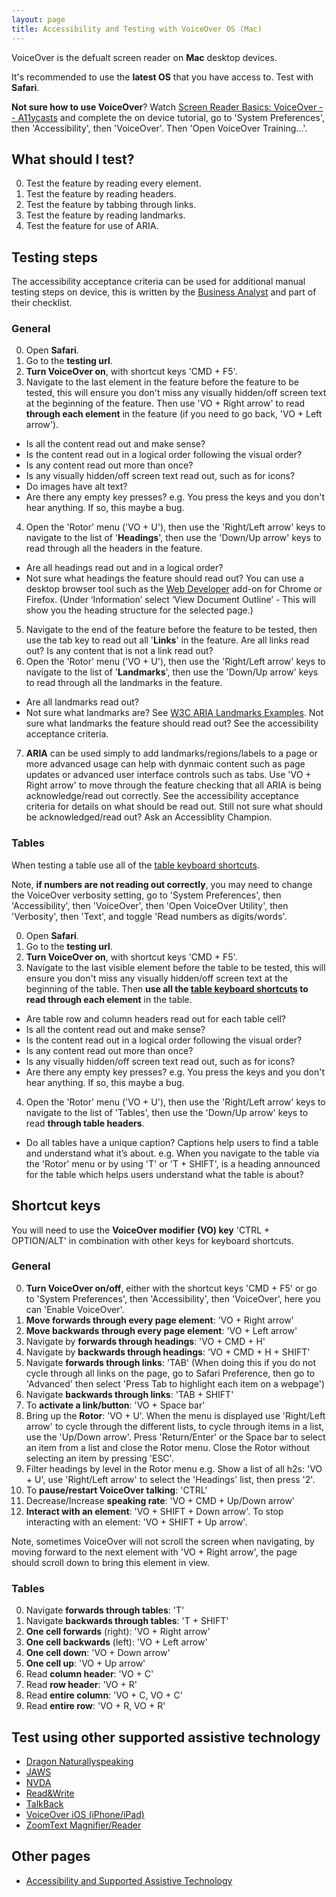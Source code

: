 ```yaml
---
layout: page
title: Accessibility and Testing with VoiceOver OS (Mac)
---
```


VoiceOver is the defualt screen reader on **Mac** desktop devices. 

It's recommended to use the **latest OS** that you have access to. Test with **Safari**.

**Not sure how to use VoiceOver**? Watch [Screen Reader Basics: VoiceOver -- A11ycasts](https://www.youtube.com/watch?list=PLNYkxOF6rcICWx0C9LVWWVqvHlYJyqw7g&params=OAFIAVgF&v=5R-6WvAihms&mode=NORMAL&app=desktop) and complete the on device tutorial, go to 'System Preferences', then 'Accessibility', then 'VoiceOver'. Then 'Open VoiceOver Training...'. 

## What should I test?
0. Test the feature by reading every element.
1. Test the feature by reading headers.
2. Test the feature by tabbing through links.
1. Test the feature by reading landmarks.
2. Test the feature for use of ARIA.

## Testing steps

The accessibility acceptance criteria can be used for additional manual testing steps on device, this is written by the [Business Analyst](accessibility-news-and-business-analysts) and part of their checklist.

### General 

0. Open **Safari**.
1. Go to the **testing url**.
2. **Turn VoiceOver on**, with shortcut keys 'CMD + F5'. 
3. Navigate to the last element in the feature before the feature to be tested, this will ensure you don't miss any visually hidden/off screen text at the beginning of the feature. Then use 'VO + Right arrow' to read **through each element** in the feature (if you need to go back, 'VO + Left arrow'). 
- Is all the content read out and make sense? 
- Is the content read out in a logical order following the visual order? 
- Is any content read out more than once?
- Is any visually hidden/off screen text read out, such as for icons?
- Do images have alt text?
- Are there any empty key presses? e.g. You press the keys and you don't hear anything. If so, this maybe a bug.
4. Open the 'Rotor' menu ('VO + U'), then use the 'Right/Left arrow' keys to navigate to the list of '**Headings**', then use the 'Down/Up arrow' keys to read through all the headers in the feature.
- Are all headings read out and in a logical order? 
- Not sure what headings the feature should read out? You can use a desktop browser tool such as the [Web Developer](https://chrome.google.com/webstore/detail/web-developer/bfbameneiokkgbdmiekhjnmfkcnldhhm) add-on for Chrome or Firefox. (Under ‘Information’ select ‘View Document Outline’ - This will show you the heading structure for the selected page.) 
5. Navigate to the end of the feature before the feature to be tested, then use the tab key to read out all '**Links**' in the feature. Are all links read out? Is any content that is not a link read out?
6. Open the 'Rotor' menu ('VO + U'), then use the 'Right/Left arrow' keys to navigate to the list of '**Landmarks**', then use the 'Down/Up arrow' keys to read through all the landmarks in the feature.
- Are all landmarks read out? 
- Not sure what landmarks are? See [W3C ARIA Landmarks Examples](https://w3c.github.io/aria-practices/examples/landmarks/index.html). Not sure what landmarks the feature should read out? See the accessibility acceptance criteria.
7. **ARIA** can be used simply to add landmarks/regions/labels to a page or more advanced usage can help with dynmaic content such as page updates or advanced user interface controls such as tabs. Use 'VO + Right arrow' to move through the feature checking that all ARIA is being acknowledge/read out correctly. See the accessibility acceptance criteria for details on what should be read out. Still not sure what should be acknowledged/read out? Ask an Accessiblity Champion.

### Tables

When testing a table use all of the [table keyboard shortcuts](#table-keyboard-shortcuts).

Note, **if numbers are not reading out correctly**, you may need to change the VoiceOver verbosity setting, go to 'System Preferences', then 'Accessibility', then 'VoiceOver', then 'Open VoiceOver Utility', then 'Verbosity', then 'Text', and toggle 'Read numbers as digits/words'.

0. Open **Safari**.
1. Go to the **testing url**.
2. **Turn VoiceOver on**, with shortcut keys 'CMD + F5'. 
3. Navigate to the last visible element before the table to be tested, this will ensure you don't miss any visually hidden/off screen text at the beginning of the table. Then **use all the [table keyboard shortcuts](#table-keyboard-shortcuts) to read through each element** in the table. 
- Are table row and column headers read out for each table cell?
- Is all the content read out and make sense? 
- Is the content read out in a logical order following the visual order? 
- Is any content read out more than once?
- Is any visually hidden/off screen text read out, such as for icons?
- Are there any empty key presses? e.g. You press the keys and you don't hear anything. If so, this maybe a bug.
4. Open the 'Rotor' menu ('VO + U'), then use the 'Right/Left arrow' keys to navigate to the list of 'Tables', then use the 'Down/Up arrow' keys to read **through table headers**.
- Do all tables have a unique caption? Captions help users to find a table and understand what it’s about. e.g. When you navigate to the table via the 'Rotor' menu or by using 'T' or 'T + SHIFT', is a heading announced for the table which helps users understand what the table is about?

## Shortcut keys
You will need to use the **VoiceOver modifier (VO) key** 'CTRL + OPTION/ALT' in combination with other keys for keyboard shortcuts.

### General
0. **Turn VoiceOver on/off**, either with the shortcut keys 'CMD + F5' or go to 'System Preferences', then 'Accessibility', then 'VoiceOver', here you can 'Enable VoiceOver'. 
1. **Move forwards through every page element**: 'VO + Right arrow'
2. **Move backwards through every page element**: 'VO + Left arrow'
3. Navigate by **forwards through headings**: 'VO + CMD + H'
4. Navigate by **backwards through headings**: 'VO + CMD + H + SHIFT'
5. Navigate **forwards through links**: 'TAB' (When doing this if you do not cycle through all links on the page, go to Safari Preference, then go to 'Advanced' then select 'Press Tab to highlight each item on a webpage')
6. Navigate **backwards through links**: 'TAB + SHIFT'
7. To **activate a link/button**: 'VO + Space bar'
8. Bring up the **Rotor**: 'VO + U'. When the menu is displayed use 'Right/Left arrow' to cycle through the different lists, to cycle through items in a list, use the 'Up/Down arrow'. Press 'Return/Enter' or the Space bar to select an item from a list and close the Rotor menu. Close the Rotor without selecting an item by pressing 'ESC'.
9. Filter headings by level in the Rotor menu e.g. Show a list of all h2s: 'VO + U', use 'Right/Left arrow'  to select the 'Headings' list, then press '2'.
10. To **pause/restart VoiceOver talking**: 'CTRL'
11. Decrease/Increase **speaking rate**: 'VO + CMD + Up/Down arrow'
12. **Interact with an element**: 'VO + SHIFT + Down arrow'. To stop interacting with an element: 'VO + SHIFT + Up arrow'.

Note, sometimes VoiceOver will not scroll the screen when navigating, by moving forward to the next element with 'VO + Right arrow', the page should scroll down to bring this element in view.

### <a name="table-keyboard-shortcuts"></a>Tables
0. Navigate **forwards through tables**: 'T'
1. Navigate **backwards through tables**: 'T + SHIFT'
2. **One cell forwards** (right): 'VO + Right arrow'
3. **One cell backwards** (left): 'VO + Left arrow'
4. **One cell down**: 'VO + Down arrow'
5. **One cell up**: 'VO + Up arrow'
6. Read **column header**: 'VO + C'
7. Read **row header**: 'VO + R'
8. Read **entire column**: 'VO + C, VO + C'
9. Read **entire row**: 'VO + R, VO + R'

## Test using other supported assistive technology

- [Dragon Naturallyspeaking](accessibility-and-testing-with-dragon)
- [JAWS](accessibility-and-testing-with-jaws)
- [NVDA](accessibility-and-testing-with-nvda)
- [Read&Write](accessibility-and-testing-with-read-and-write)
- [TalkBack](accessibility-and-testing-with-talkback)
- [VoiceOver iOS (iPhone/iPad)](accessibility-and-testing-with-voiceover-ios)
- [ZoomText Magnifier/Reader](accessibility-and-testing-with-zoomtext)

## Other pages

- [Accessibility and Supported Assistive Technology](accessibility-and-supported-assistive-technology)